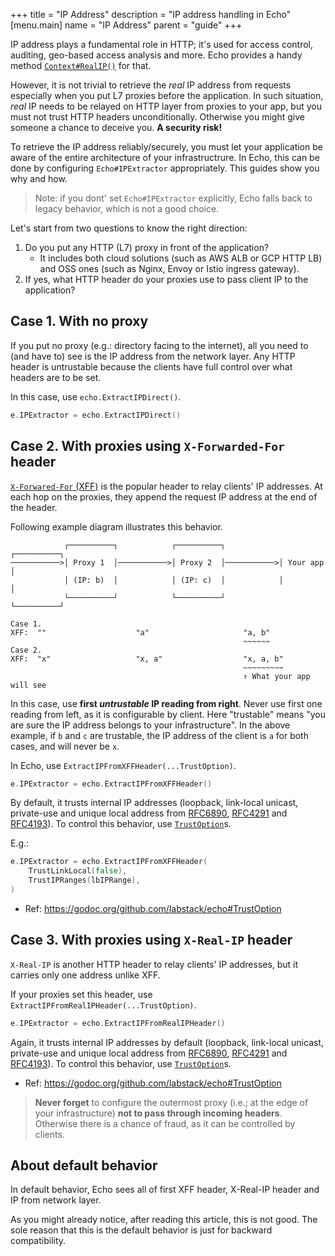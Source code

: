 +++
title = "IP Address"
description = "IP address handling in Echo"
[menu.main]
  name = "IP Address"
  parent = "guide"
+++

IP address plays a fundamental role in HTTP; it's used for access control, auditing, geo-based access analysis and more.
Echo provides a handy method [`Context#RealIP()`](https://godoc.org/github.com/labstack/echo#Context) for that.

However, it is not trivial to retrieve the _real_ IP address from requests especially when you put L7 proxies before the application.
In such situation, _real_ IP needs to be relayed on HTTP layer from proxies to your app, but you must not trust HTTP headers unconditionally.
Otherwise you might give someone a chance to deceive you. **A security risk!**

To retrieve the IP address reliably/securely, you must let your application be aware of the entire architecture of your infrastructrure.
In Echo, this can be done by configuring `Echo#IPExtractor` appropriately.
This guides show you why and how.

> Note: if you dont' set `Echo#IPExtractor` explicitly, Echo falls back to legacy behavior, which is not a good choice.

Let's start from two questions to know the right direction:

1. Do you put any HTTP (L7) proxy in front of the application?
    - It includes both cloud solutions (such as AWS ALB or GCP HTTP LB) and OSS ones (such as Nginx, Envoy or Istio ingress gateway).
2. If yes, what HTTP header do your proxies use to pass client IP to the application?

## Case 1. With no proxy

If you put no proxy (e.g.: directory facing to the internet), all you need to (and have to) see is the IP address from the network layer.
Any HTTP header is untrustable because the clients have full control over what headers are to be set.

In this case, use `echo.ExtractIPDirect()`.

```go
e.IPExtractor = echo.ExtractIPDirect()
```

## Case 2. With proxies using `X-Forwarded-For` header

[`X-Forwared-For` (XFF)](https://developer.mozilla.org/en-US/docs/Web/HTTP/Headers/X-Forwarded-For) is the popular header to relay clients' IP addresses.
At each hop on the proxies, they append the request IP address at the end of the header.

Following example diagram illustrates this behavior.

```text
            ┌──────────┐            ┌──────────┐            ┌──────────┐
───────────>│ Proxy 1  │───────────>│ Proxy 2  │───────────>│ Your app │
            │ (IP: b)  │            │ (IP: c)  │            │          │
            └──────────┘            └──────────┘            └──────────┘

Case 1.
XFF:  ""                    "a"                     "a, b"
                                                    ~~~~~~
Case 2.
XFF:  "x"                   "x, a"                  "x, a, b"
                                                    ~~~~~~~~~
                                                    ↑ What your app will see
```

In this case, use **first _untrustable_ IP reading from right**. Never use first one reading from left, as it is configurable by client. Here "trustable" means "you are sure the IP address belongs to your infrastructure". In the above example, if `b` and `c` are trustable, the IP address of the client is `a` for both cases, and will never be `x`.

In Echo, use `ExtractIPFromXFFHeader(...TrustOption)`.

```go
e.IPExtractor = echo.ExtractIPFromXFFHeader()
```

By default, it trusts internal IP addresses (loopback, link-local unicast, private-use and unique local address from [RFC6890](https://tools.ietf.org/html/rfc6890), [RFC4291](https://tools.ietf.org/html/rfc4291) and [RFC4193](https://tools.ietf.org/html/rfc4193)). To control this behavior, use [`TrustOption`](https://godoc.org/github.com/labstack/echo#TrustOption)s.

E.g.:

```go
e.IPExtractor = echo.ExtractIPFromXFFHeader(
	TrustLinkLocal(false),
	TrustIPRanges(lbIPRange),
)
```

- Ref: https://godoc.org/github.com/labstack/echo#TrustOption

## Case 3. With proxies using `X-Real-IP` header

`X-Real-IP` is another HTTP header to relay clients' IP addresses, but it carries only one address unlike XFF.

If your proxies set this header, use `ExtractIPFromRealIPHeader(...TrustOption)`.

```go
e.IPExtractor = echo.ExtractIPFromRealIPHeader()
```

Again, it trusts internal IP addresses by default (loopback, link-local unicast, private-use and unique local address from [RFC6890](https://tools.ietf.org/html/rfc6890), [RFC4291](https://tools.ietf.org/html/rfc4291) and [RFC4193](https://tools.ietf.org/html/rfc4193)). To control this behavior, use [`TrustOption`](https://godoc.org/github.com/labstack/echo#TrustOption)s.

- Ref: https://godoc.org/github.com/labstack/echo#TrustOption

> **Never forget** to configure the outermost proxy (i.e.; at the edge of your infrastructure) **not to pass through incoming headers**.
> Otherwise there is a chance of fraud, as it can be controlled by clients.

## About default behavior

In default behavior, Echo sees all of first XFF header, X-Real-IP header and IP from network layer.

As you might already notice, after reading this article, this is not good.
The sole reason that this is the default behavior is just for backward compatibility.

